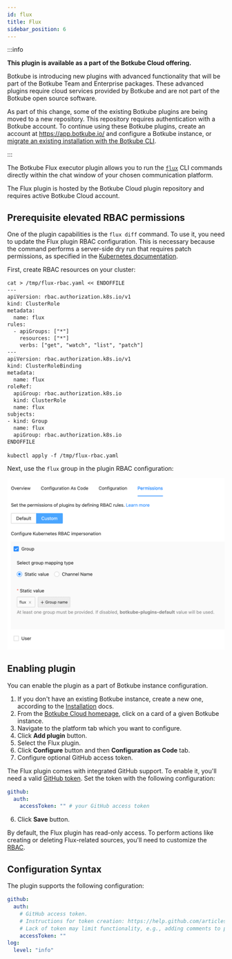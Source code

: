 ```yaml
---
id: flux
title: Flux
sidebar_position: 6
---
```


:::info

**This plugin is available as a part of the Botkube Cloud offering.**

Botkube is introducing new plugins with advanced functionality that will be part of the Botkube Team and Enterprise packages. These advanced plugins require cloud services provided by Botkube and are not part of the Botkube open source software.

As part of this change, some of the existing Botkube plugins are being moved to a new repository. This repository requires authentication with a Botkube account. To continue using these Botkube plugins, create an account at https://app.botkube.io/ and configure a Botkube instance, or [migrate an existing installation with the Botkube CLI](../../cli/migrate.md).

:::

The Botkube Flux executor plugin allows you to run the [`flux`](https://fluxcd.io/) CLI commands directly within the chat window of your chosen communication platform.

The Flux plugin is hosted by the Botkube Cloud plugin repository and requires active Botkube Cloud account.

## Prerequisite elevated RBAC permissions

One of the plugin capabilities is the `flux diff` command. To use it, you need to update the Flux plugin RBAC configuration. This is necessary because the command performs a server-side dry run that requires patch permissions, as specified in the [Kubernetes documentation](https://kubernetes.io/docs/reference/using-api/api-concepts/#dry-run-authorization).

First, create RBAC resources on your cluster:

```shell
cat > /tmp/flux-rbac.yaml << ENDOFFILE
---
apiVersion: rbac.authorization.k8s.io/v1
kind: ClusterRole
metadata:
  name: flux
rules:
  - apiGroups: ["*"]
    resources: ["*"]
    verbs: ["get", "watch", "list", "patch"]
---
apiVersion: rbac.authorization.k8s.io/v1
kind: ClusterRoleBinding
metadata:
  name: flux
roleRef:
  apiGroup: rbac.authorization.k8s.io
  kind: ClusterRole
  name: flux
subjects:
- kind: Group
  name: flux
  apiGroup: rbac.authorization.k8s.io
ENDOFFILE

kubectl apply -f /tmp/flux-rbac.yaml
```

Next, use the `flux` group in the plugin RBAC configuration:

![Flux RBAC](./assets/flux-rbac.png)

## Enabling plugin

You can enable the plugin as a part of Botkube instance configuration.

1. If you don't have an existing Botkube instance, create a new one, according to the [Installation](../../installation/index.mdx) docs.
2. From the [Botkube Cloud homepage](https://app.botkube.io), click on a card of a given Botkube instance.
3. Navigate to the platform tab which you want to configure.
4. Click **Add plugin** button.
5. Select the Flux plugin.
6. Click **Configure** button and then **Configuration as Code** tab.
7. Configure optional GitHub access token.

The Flux plugin comes with integrated GitHub support. To enable it, you'll need a valid [GitHub token](https://help.github.com/articles/creating-a-personal-access-token-for-the-command-line/#creating-a-token). Set the token with the following configuration:

```yaml
github:
  auth:
    accessToken: "" # your GitHub access token
```

6. Click **Save** button.

By default, the Flux plugin has read-only access. To perform actions like creating or deleting Flux-related sources, you'll need to customize the [RBAC](../rbac.md#configuration).

## Configuration Syntax

The plugin supports the following configuration:

```yaml
github:
  auth:
    # GitHub access token.
    # Instructions for token creation: https://help.github.com/articles/creating-a-personal-access-token-for-the-command-line/#creating-a-token.
    # Lack of token may limit functionality, e.g., adding comments to pull requests or approving them.
    accessToken: ""
log:
  level: "info"
```
